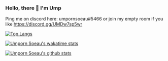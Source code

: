 ### Hello, there 👋 I'm Ump 


Ping me on discord here: umpornsoeau#5466 or join my empty room if you like https://discord.gg/UMDw7sp5wr 



[![Top Langs](https://github-readme-stats.vercel.app/api/top-langs/?username=umpornsoeau&layout=compact&theme=synthwave)](https://github.com/umpornsoeau/)

[![Umporn Soeau's wakatime stats](https://github-readme-stats.vercel.app/api/wakatime?username=umpornsoeau&theme=synthwave)](https://github.com/umpornsoeau/)

[![Umporn Soeau's github stats](https://github-readme-stats.vercel.app/api?username=umpornsoeau&theme=synthwave&show_icons=true&count_private=true)](https://github.com/umpornsoeau/)


